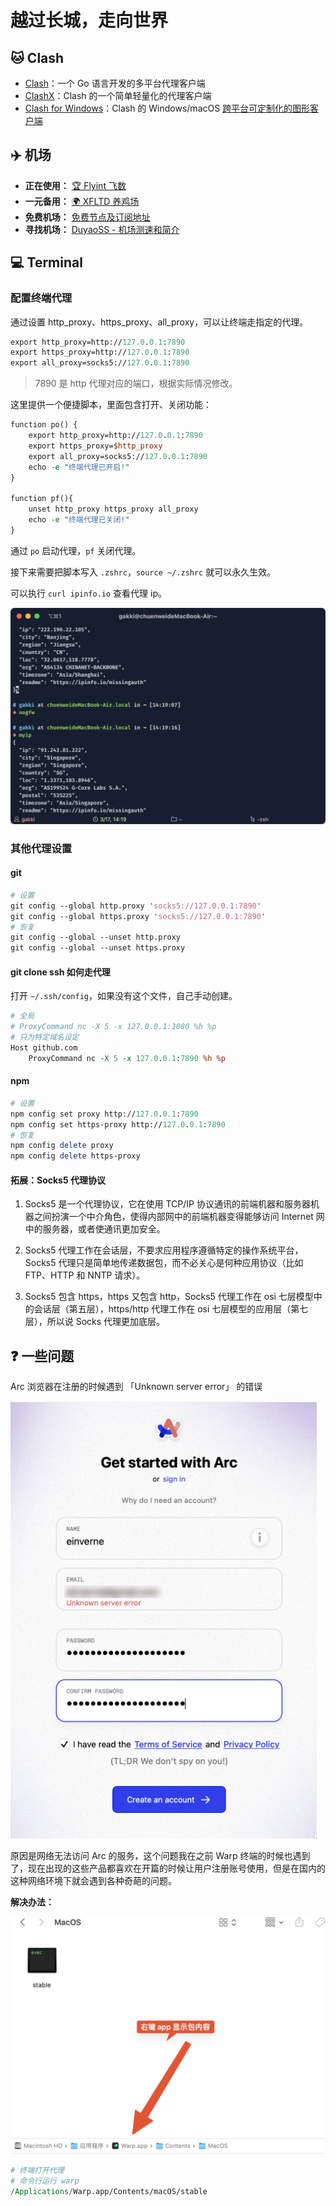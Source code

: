 # 越过长城，走向世界

## 🐱 Clash

- [Clash](https://github.com/Dreamacro/clash)：一个 Go 语言开发的多平台代理客户端
- [ClashX](https://github.com/yichengchen/clashX)：Clash 的一个简单轻量化的代理客户端
- [Clash for Windows](https://github.com/Fndroid/clash_for_windows_pkg)：Clash 的 Windows/macOS [跨平台可定制化的图形客户端](https://docs.cfw.lbyczf.com/)

## ✈️ 机场

- **正在使用：** [🏆 Flyint 飞数](https://www.flyint.cc/)
- **一元备用：** [🌍 XFLTD 养鸡场](https://xfltd.org/)
- **免费机场：** [免费节点及订阅地址](https://github.com/Pawdroid/Free-servers)
- **寻找机场：** [DuyaoSS - 机场测速和简介](https://www.duyaoss.com/archives/3/)

## 💻 Terminal

### 配置终端代理

通过设置 http_proxy、https_proxy、all_proxy，可以让终端走指定的代理。

```perl
export http_proxy=http://127.0.0.1:7890
export https_proxy=http://127.0.0.1:7890
export all_proxy=socks5://127.0.0.1:7890
```

> 7890 是 http 代理对应的端口，根据实际情况修改。

这里提供一个便捷脚本，里面包含打开、关闭功能：

```perl
function po() {
    export http_proxy=http://127.0.0.1:7890
    export https_proxy=$http_proxy
    export all_proxy=socks5://127.0.0.1:7890
    echo -e "终端代理已开启!"
}

function pf(){
    unset http_proxy https_proxy all_proxy
    echo -e "终端代理已关闭!"
}
```

通过 `po` 启动代理，`pf` 关闭代理。

接下来需要把脚本写入 `.zshrc`，`source ~/.zshrc` 就可以永久生效。

可以执行 `curl ipinfo.io` 查看代理 ip。

![](https://raw.githubusercontent.com/chuenwei0129/my-picgo-repo/master/mac/ip.png)

### 其他代理设置

#### git

```perl
# 设置
git config --global http.proxy 'socks5://127.0.0.1:7890'
git config --global https.proxy 'socks5://127.0.0.1:7890'
# 恢复
git config --global --unset http.proxy
git config --global --unset https.proxy
```

#### git clone ssh 如何走代理

打开 `~/.ssh/config`，如果没有这个文件，自己手动创建。

```perl
# 全局
# ProxyCommand nc -X 5 -x 127.0.0.1:1080 %h %p
# 只为特定域名设定
Host github.com
    ProxyCommand nc -X 5 -x 127.0.0.1:7890 %h %p
```

#### npm

```perl
# 设置
npm config set proxy http://127.0.0.1:7890
npm config set https-proxy http://127.0.0.1:7890
# 恢复
npm config delete proxy
npm config delete https-proxy
```

#### 拓展：Socks5 代理协议

1. Socks5 是一个代理协议，它在使用 TCP/IP 协议通讯的前端机器和服务器机器之间扮演一个中介角色，使得内部网中的前端机器变得能够访问 Internet 网中的服务器，或者使通讯更加安全。

2. Socks5 代理工作在会话层，不要求应用程序遵循特定的操作系统平台，Socks5 代理只是简单地传递数据包，而不必关心是何种应用协议（比如 FTP、HTTP 和 NNTP 请求）。

3. Socks5 包含 https，https 又包含 http，Socks5 代理工作在 osi 七层模型中的会话层（第五层），https/http 代理工作在 osi 七层模型的应用层（第七层），所以说 Socks 代理更加底层。

## ❓ 一些问题

Arc 浏览器在注册的时候遇到 「Unknown server error」 的错误

![20221028151344](https://raw.githubusercontent.com/chuenwei0129/my-picgo-repo/master/ts/20221028151344.png)

原因是网络无法访问 Arc 的服务，这个问题我在之前 Warp 终端的时候也遇到了，现在出现的这些产品都喜欢在开篇的时候让用户注册账号使用，但是在国内的这种网络环境下就会遇到各种奇葩的问题。

**解决办法：**

![20221117135416](https://raw.githubusercontent.com/chuenwei0129/my-picgo-repo/master/mac/20221117135416.png)

```perl
# 终端打开代理
# 命令行运行 warp
/Applications/Warp.app/Contents/macOS/stable
```

